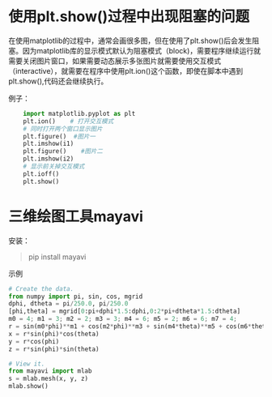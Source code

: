 # 使用plt.show()过程中出现阻塞的问题

在使用matplotlib的过程中，通常会画很多图，但在使用了plt.show()后会发生阻塞。因为matplotlib库的显示模式默认为阻塞模式（block)，需要程序继续运行就需要关闭图片窗口，如果需要动态展示多张图片就需要使用交互模式（interactive），就需要在程序中使用plt.ion()这个函数，即使在脚本中遇到plt.show(),代码还会继续执行。

例子：

~~~python
    import matplotlib.pyplot as plt
    plt.ion()    # 打开交互模式
    # 同时打开两个窗口显示图片
    plt.figure()  #图片一
    plt.imshow(i1)
    plt.figure()    #图片二
    plt.imshow(i2)
    # 显示前关掉交互模式
    plt.ioff()
    plt.show()
~~~



# 三维绘图工具mayavi

安装：

>   pip install mayavi

示例

~~~python
# Create the data.
from numpy import pi, sin, cos, mgrid
dphi, dtheta = pi/250.0, pi/250.0
[phi,theta] = mgrid[0:pi+dphi*1.5:dphi,0:2*pi+dtheta*1.5:dtheta]
m0 = 4; m1 = 3; m2 = 2; m3 = 3; m4 = 6; m5 = 2; m6 = 6; m7 = 4;
r = sin(m0*phi)**m1 + cos(m2*phi)**m3 + sin(m4*theta)**m5 + cos(m6*theta)**m7
x = r*sin(phi)*cos(theta)
y = r*cos(phi)
z = r*sin(phi)*sin(theta)

# View it.
from mayavi import mlab
s = mlab.mesh(x, y, z)
mlab.show()
~~~

